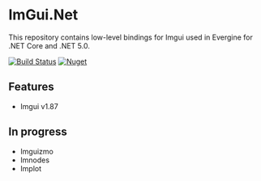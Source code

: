 # ImGui.Net

This repository contains low-level bindings for Imgui used in Evergine for .NET Core and .NET 5.0.

[![Build Status](https://waveengineteam.visualstudio.com/Evergine/_apis/build/status/Bindings/EvergineTeam.ImGui.Net?branchName=main)](https://waveengineteam.visualstudio.com/Evergine/_build/latest?definitionId=125&branchName=main)
[![Nuget](https://img.shields.io/nuget/v/Evergine.Bindings.Imgui?logo=nuget)](https://www.nuget.org/packages/Evergine.Bindings.Imgui)

## Features

- Imgui v1.87

## In progress

- Imguizmo
- Imnodes
- Implot
